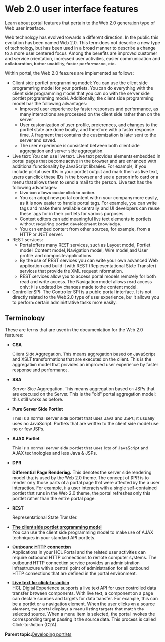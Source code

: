 # Web 2.0 user interface features

Learn about portal features that pertain to the Web 2.0 generation type of Web user interface.

Web technology has evolved towards a different direction. In the public this evolution has been named Web 2.0. This term does not describe a new type of technology, but has been used in a broad manner to describe a change to a more user centered focus. Among the benefits are improved customer and service orientation, increased user activities, easier communication and collaboration, better usability, faster performance, etc.

Within portal, the Web 2.0 features are implemented as follows:

-   Client side portlet programming model: You can use the client side programming model for your portlets. You can do everything with the client side programming model that you can do with the server side portlet programming model. Additionally, the client side programming model has the following advantages:
    -   Improved user experience by faster responses and performance, as many interactions are processed on the client side rather than on the server.
    -   User customization of user profile, preferences, and changes to the portlet state are done locally, and therefore with a faster response time. A fragment that contains the customization is later sent to the server and saved.
    -   The user experience is consistent between both client side aggregation and server side aggregation.
-   Live text: You can use live text. Live text provides elements embedded in portal pages that become active in the browser and are enhanced with additional functionality by JavaScript libraries. For example, if you include portal user IDs in your portlet output and mark them as live text, users can click these IDs in the browser and see a person info card or a menu that allows them to send a mail to the person. Live text has the following advantages:
    -   Live text allows easier click to action.
    -   You can adopt new portal content within your company more easily, as it is now easier to handle portal tags. For example, you can write tags and make them available centrally, and UI developers can reuse these tags for in their portlets for various purposes.
    -   Content editors can add meaningful live text elements to portlets without requiring portlet development knowledge.
    -   You can embed content from other sources, for example, from a HTTP or .NET server.
-   REST services:
    -   Portal offers many REST services, such as Layout model, Portlet model, Content model, Navigation model, Wire model,and User profile, and composite applications.
    -   By the use of REST services you can write your own advanced Web application and build it with REST \(Representational State Transfer\) services that provide the XML request information.
    -   REST services allow you to access portal models remotely for both read and write access. The Navigation model allows read access only; it is updated by changes made to the content model.
-   Controller SPI: The Controller SPI is a public portal interface. It is not directly related to the Web 2.0 type of user experience, but it allows you to perform certain administrative tasks more easily.

## Terminology

These are terms that are used in the documentation for the Web 2.0 features:

-   **CSA**

    Client Side Aggregation. This means aggregation based on JavaScript and XSLT transformations that are executed on the client. This is the aggregation model that provides an improved user experience by faster response and performance.

-   **SSA**

    Server Side Aggregation. This means aggregation based on JSPs that are executed on the Server. This is the "old" portal aggregation model; this still works as before.

-   **Pure Server Side Portlet**

    This is a normal server side portlet that uses Java and JSPs; it usually uses no JavaScript. Portlets that are written to the client side model use no or few JSPs.

-   **AJAX Portlet**

    This is a normal server side portlet that uses lots of JavaScript and AJAX technologies and less Java & JSPs.

-   **DPR**

    **Differential Page Rendering.** This denotes the server side rendering model that is used by the Web 2.0 theme. The concept of DPR is to render only those parts of a portal page that were affected by the a user interaction. For example, if a user interacts with a single self-contained portlet that runs in the Web 2.0 theme, the portal refreshes only this portlet rather than the entire portal page.

-   **REST**

    Representational State Transfer.


-   **[The client side portlet programming model](../dev-portlet/w2_clntprgmdl.md)**  
You can use the client side programming model to make use of AJAX techniques in your standard API portlets.
-   **[Outbound HTTP connection](../dev-portlet/outbound_http.md)**  
Applications in your HCL Portal and the related user activities can require outbound HTTP connections to remote computer systems. The outbound HTTP connection service provides an administration infrastructure with a central point of administration for all outbound HTTP connections that are defined in the portal environment.
-   **[Live text for click-to-action](../dev-portlet/w2_smtg.md)**  
HCL Digital Experience supports a live text API for user controlled data transfer between components. With live text, a component on a page can declare sources and targets for data transfer. For example, this can be a portlet or a navigation element. When the user clicks on a source element, the portal displays a menu listing targets that match the selected source. When a menu item is selected, the portal invokes the corresponding target passing it the source data. This process is called Click-to-Action \(C2A\).

**Parent topic:**[Developing portlets](../dev-portlet/wpsdev.md)

